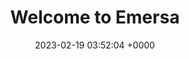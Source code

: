 ---
layout: timeline
permalink: /timeline.html
title:  "Welcome to Emersa"
date:   2023-02-19 03:52:04 +0000
categories: jekyll update
---